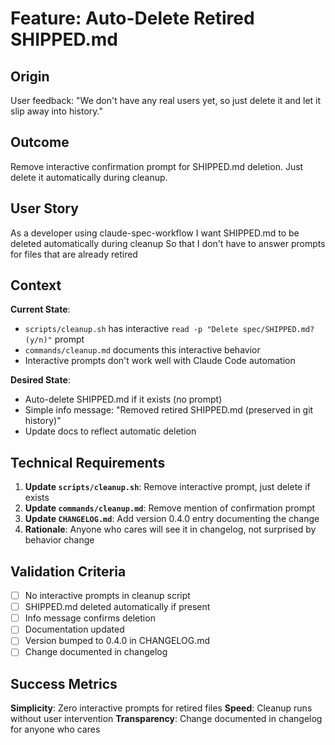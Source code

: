 # Feature: Auto-Delete Retired SHIPPED.md

## Origin
User feedback: "We don't have any real users yet, so just delete it and let it slip away into history."

## Outcome
Remove interactive confirmation prompt for SHIPPED.md deletion. Just delete it automatically during cleanup.

## User Story
As a developer using claude-spec-workflow
I want SHIPPED.md to be deleted automatically during cleanup
So that I don't have to answer prompts for files that are already retired

## Context

**Current State**:
- `scripts/cleanup.sh` has interactive `read -p "Delete spec/SHIPPED.md? (y/n)"` prompt
- `commands/cleanup.md` documents this interactive behavior
- Interactive prompts don't work well with Claude Code automation

**Desired State**:
- Auto-delete SHIPPED.md if it exists (no prompt)
- Simple info message: "Removed retired SHIPPED.md (preserved in git history)"
- Update docs to reflect automatic deletion

## Technical Requirements

1. **Update `scripts/cleanup.sh`**: Remove interactive prompt, just delete if exists
2. **Update `commands/cleanup.md`**: Remove mention of confirmation prompt
3. **Update `CHANGELOG.md`**: Add version 0.4.0 entry documenting the change
4. **Rationale**: Anyone who cares will see it in changelog, not surprised by behavior change

## Validation Criteria

- [ ] No interactive prompts in cleanup script
- [ ] SHIPPED.md deleted automatically if present
- [ ] Info message confirms deletion
- [ ] Documentation updated
- [ ] Version bumped to 0.4.0 in CHANGELOG.md
- [ ] Change documented in changelog

## Success Metrics

**Simplicity**: Zero interactive prompts for retired files
**Speed**: Cleanup runs without user intervention
**Transparency**: Change documented in changelog for anyone who cares
